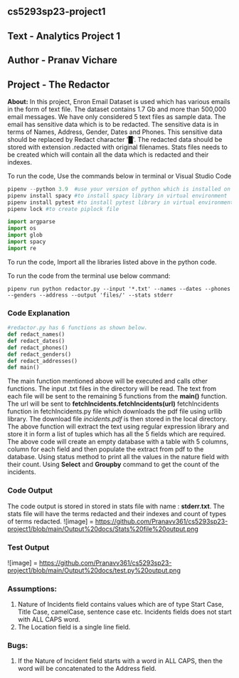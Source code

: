 ## cs5293sp23-project1
## Text - Analytics Project 1
## Author - Pranav Vichare
## Project - The Redactor
**About:**  In this project, Enron Email Dataset is used which has various emails in the form of text file. The dataset contains 1.7 Gb and more than 500,000 email messages. We have only considered 5 text files as sample data. The email has sensitive data which is to be redacted. The sensitive data is in terms of Names, Address, Gender, Dates and Phones. This sensitive data should be replaced by Redact character '█'. The redacted data should be stored with extension .redacted with original filenames. Stats files needs to be created which will contain all the data which is redacted and their indexes.

To run the code, Use the commands below in terminal or Visual Studio Code
```python
pipenv --python 3.9  #use your version of python which is installed on your system. This code is also used to create a virtual environment
pipenv install spacy #to install spacy library in virtual environment
pipenv install pytest #to install pytest library in virtual environment
pipenv lock #to create piplock file
```

```python
import argparse
import os
import glob
import spacy
import re
```
To run the code, Import all the libraries listed above in the python code.

To run the code from the terminal use below command:
```
pipenv run python redactor.py --input '*.txt' --names --dates --phones --genders --address --output 'files/' --stats stderr
```

### Code Explanation  
```python
#redactor.py has 6 functions as shown below.
def redact_names()
def redact_dates()
def redact_phones()
def redact_genders()
def redact_addresses()
def main()
```
The main function mentioned above will be executed and calls other functions. The input .txt files in the directory will be read. The text from each file will be sent to the remaining 5 functions from the **main()** function.
The url will be sent to **fetchIncidents.fetchIncidents(url)** fetchIncidents function in fetchIncidents.py file which downloads the pdf file using urllib library.
The download file *incidents.pdf* is then stored in the local directory.
The above function will extract the text using regular expression library and store it in form a list of tuples which has all the 5 fields which are required.
The above code will create an empty database with a table with 5 columns, column for each field and then populate the extract from pdf to the database.
Using status method to print all the values in the nature field with their count. Using **Select** and **Groupby** command to get the count of the incidents.

### Code Output
The code output is stored in stored in stats file with name : **stderr.txt**. The stats file will have the terms redacted and their indexes and count of types of terms redacted.
![image] = https://github.com/Pranavv361/cs5293sp23-project1/blob/main/Output%20docs/Stats%20file%20output.png

### Test Output
![image] = https://github.com/Pranavv361/cs5293sp23-project1/blob/main/Output%20docs/test.py%20output.png



### Assumptions:
1. Nature of Incidents field contains values which are of type Start Case, Title Case, camelCase, sentence case etc. Incidents fields does not start with ALL CAPS word.
2. The Location field is a single line field.

### Bugs:   
1. If the Nature of Incident field starts with a word in ALL CAPS, then the word will be concatenated to the Address field.
